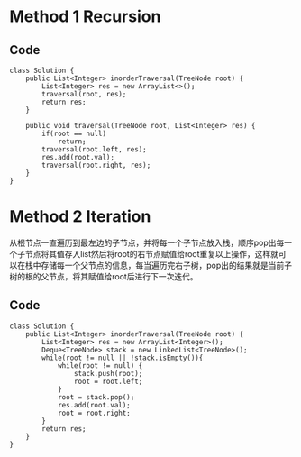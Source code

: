 # Method 1 Recursion

## Code
~~~
class Solution {
    public List<Integer> inorderTraversal(TreeNode root) {
        List<Integer> res = new ArrayList<>();
        traversal(root, res);
        return res;
    }

    public void traversal(TreeNode root, List<Integer> res) {
        if(root == null)
            return;
        traversal(root.left, res);
        res.add(root.val);
        traversal(root.right, res); 
    }
}
~~~

# Method 2 Iteration
从根节点一直遍历到最左边的子节点，并将每一个子节点放入栈，顺序pop出每一个子节点将其值存入list然后将root的右节点赋值给root重复以上操作，这样就可以在栈中存储每一个父节点的信息，每当遍历完右子树，pop出的结果就是当前子树的根的父节点，将其赋值给root后进行下一次迭代。
## Code
~~~
class Solution {
    public List<Integer> inorderTraversal(TreeNode root) {
        List<Integer> res = new ArrayList<Integer>();
        Deque<TreeNode> stack = new LinkedList<TreeNode>();
        while(root != null || !stack.isEmpty()){
            while(root != null) {
                stack.push(root);
                root = root.left;
            }
            root = stack.pop();
            res.add(root.val);
            root = root.right;
        }
        return res;
    }
}
~~~
